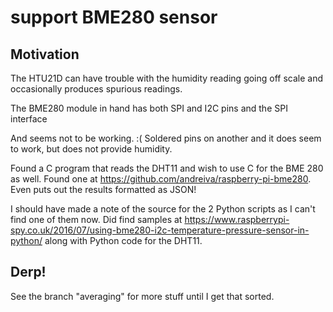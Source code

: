 # support BME280 sensor

## Motivation

The HTU21D can have trouble with the humidity reading going off scale and occasionally produces spurious readings. 

The BME280 module in hand has both SPI and I2C pins and the SPI interface 

And seems not to be working. :( Soldered pins on another and it does seem to work, but does not provide humidity.

Found  a C program that reads the DHT11 and wish to use C for the BME 280 as well. Found one at https://github.com/andreiva/raspberry-pi-bme280. Even puts out the results formatted as JSON!

I should have made a note of the source for the 2 Python scripts as I can't find one of them now. Did find samples at https://www.raspberrypi-spy.co.uk/2016/07/using-bme280-i2c-temperature-pressure-sensor-in-python/ along with Python code for the DHT11.

## Derp!

See the branch "averaging" for more stuff until I get that sorted.
